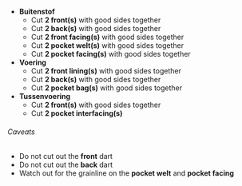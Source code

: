  - **Buitenstof**
   - Cut **2 front(s)** with good sides together
   - Cut **2 back(s)** with good sides together
   - Cut **2 front facing(s)** with good sides together
   - Cut **2 pocket welt(s)** with good sides together
   - Cut **2 pocket facing(s)** with good sides together
 - **Voering**
   - Cut **2 front lining(s)** with good sides together
   - Cut **2 back(s)** with good sides together
   - Cut **2 pocket bag(s)** with good sides together
 - **Tussenvoering**
   - Cut **2 front(s)** with good sides together
   - Cut **2 pocket interfacing(s)**

<Warning>

###### Caveats

 - Do not cut out the **front** dart
 - Do not cut out the **back** dart
 - Watch out for the grainline on the **pocket welt** and **pocket facing**

</Warning>



